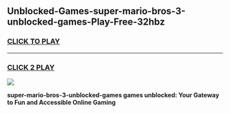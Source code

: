 
## Unblocked-Games-super-mario-bros-3-unblocked-games-Play-Free-32hbz
<h3>
<a href="https://premium76.site?title=super-mario-bros-3-unblocked-games&ref=18A1">CLICK TO PLAY</a></h3>
<hr>

<h3>
<a href="https://premium76.site?title=super-mario-bros-3-unblocked-games&ref=18A1">CLICK 2 PLAY</a>
  
</h3>

<a href="https://premium76.site?title=super-mario-bros-3-unblocked-games&ref=18A1"><img src="https://clearcache.store/games.png"></a>


**super-mario-bros-3-unblocked-games games unblocked: Your Gateway to Fun and Accessible Online Gaming**

